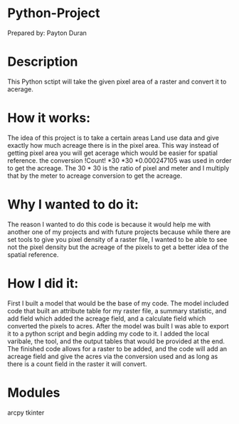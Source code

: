 # Python-Project 
Prepared by: Payton Duran

# Description
This Python sctipt will take the given pixel area of a raster and convert it to acerage. 

# How it works:
The idea of this project is to take a certain areas Land use data and give exactly how much acreage there is in the 
pixel area. This way instead of getting pixel area you will get acerage which would be easier for spatial reference. 
the conversion !Count! *30 *30 *0.000247105 was used in order to get the acreage. The 30 * 30 is the ratio of pixel 
and meter and I multiply that by the meter to acreage conversion to get the acreage.  

# Why I wanted to do it: 
The reason I wanted to do this code is because it would help me with another one of my projects and with future 
projects because while there are set tools to give you pixel density of a raster file, I wanted to be able to see 
not the pixel density but the acreage of the pixels to get a better idea of the spatial reference. 

# How I did it: 
First I built a model that would be the base of my code. The model included code that built an attribute table for 
my raster file, a summary statistic, and add field which added the acreage field, and a calculate field which converted 
the pixels to acres. After the model was built I was able to export it to a python script and begin adding my code to it. 
I added the local varibale, the tool, and the output tables that would be provided at the end. The finished code allows 
for a raster to be added, and the code will add an acreage field and give the acres via the conversion used and as long as there is a count field in the raster it will convert.   

# Modules 
arcpy
tkinter

